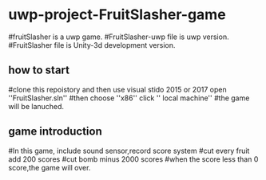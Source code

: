 # uwp-project-FruitSlasher-game
#fruitSlasher is a uwp game.
 #FruitSlasher-uwp file is uwp version.
 #FruitSlasher file is Unity-3d development version.
 ## how to start
 #clone this repoistory and then use visual stido 2015 or 2017 open ''FruitSlasher.sln''
 #then choose ''x86'' click '' local machine''
 #the game will be lanuched.
 ## game introduction
 #In this game, include sound sensor,record score system
 #cut every fruit add 200 scores
 #cut bomb minus 2000 scores
 #when the score less than 0 score,the game will over.
 
